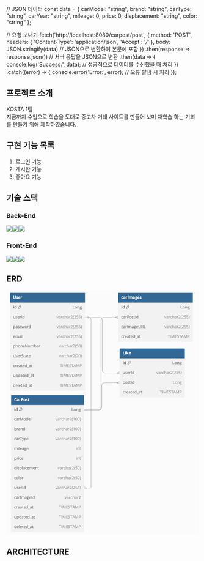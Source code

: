 // JSON 데이터
const data = {
  carModel: "string",
  brand: "string",
  carType: "string",
  carYear: "string",
  mileage: 0,
  price: 0,
  displacement: "string",
  color: "string"
};

// 요청 보내기
fetch('http://localhost:8080/carpost/post', {
  method: 'POST',
  headers: {
    'Content-Type': 'application/json',
    'Accept': '*/*'
  },
  body: JSON.stringify(data) // JSON으로 변환하여 본문에 포함
})
.then(response => response.json()) // 서버 응답을 JSON으로 변환
.then(data => {
  console.log('Success:', data); // 성공적으로 데이터를 수신했을 때 처리
})
.catch((error) => {
  console.error('Error:', error); // 오류 발생 시 처리
});


## 프로젝트 소개
KOSTA 1팀
<br>
지금까지 수업으로 학습을 토대로 중고차 거래 사이트를 만들어 보며 재학습 하는 기회를 만들기 위해 제작하였습니다. 
## 구현 기능 목록
1. 로그인 기능
2. 게시판 기능
3. 좋아요 기능
## 기술 스택
### Back-End
<img src="https://img.shields.io/badge/java-007396?style=for-the-badge&logo=java&logoColor=white"><img src="https://img.shields.io/badge/springboot-6DB33F?style=for-the-badge&logo=springboot&logoColor=white"><img src="https://img.shields.io/badge/mysql-4479A1?style=for-the-badge&logo=mysql&logoColor=white">
<br>
### Front-End
<img src="https://img.shields.io/badge/html5-E34F26?style=for-the-badge&logo=html5&logoColor=white"><img src="https://img.shields.io/badge/css-1572B6?style=for-the-badge&logo=css3&logoColor=white"><img src="https://img.shields.io/badge/javascript-F7DF1E?style=for-the-badge&logo=javascript&logoColor=black">


## ERD
![img.png](img.png)
## ARCHITECTURE

